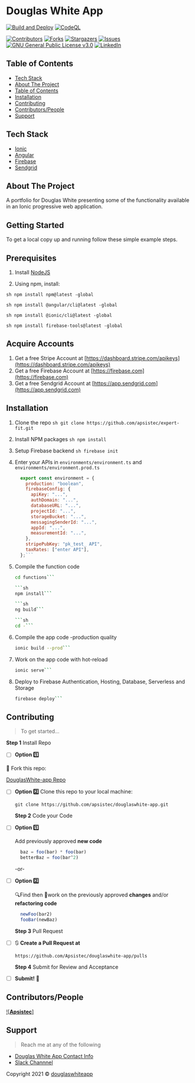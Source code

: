Douglas White App
=

[![Build and Deploy](https://github.com/Apsistec/douglaswhite-app/actions/workflows/deploy.yml/badge.svg)](https://github.com/Apsistec/douglaswhite-app/actions/workflows/deploy.yml)
[![CodeQL](https://github.com/Apsistec/douglaswhite-app/actions/workflows/codeql-analysis.yml/badge.svg)](https://github.com/Apsistec/douglaswhite-app/actions/workflows/codeql-analysis.yml)

[![Contributors][contributors-shield]][contributors-url]
[![Forks][forks-shield]][forks-url]
[![Stargazers][stars-shield]][stars-url]
[![Issues][issues-shield]][issues-url]
[![GNU General Public License v3.0][license-shield]][license-url]
[![LinkedIn][linkedin-shield]][linkedin-url]

Table of Contents
---

- [Tech Stack](#tech-stack)
- [About The Project](#about-the-project)
- [Table of Contents](#table-of-contents)
- [Installation](#installation)
- [Contributing](#contributing)
- [Contributors/People](#contributorspeople)
- [Support](#support)

Tech Stack
---

- [Ionic](https://ionicframework.com)
- [Angular](https://angular.io)
- [Firebase](https://firebase.com)
- [Sendgrid](https://sendgrid.com)

About The Project
---

A portfolio for Douglas White presenting some of the functionality available in
an Ionic progressive web application.

Getting Started
---

  To get a local copy up and running follow these simple example steps.

Prerequisites
---

  1. Install
    [NodeJS](https://www.nodejs.com)

  2. Using npm, install:

```sh npm install npm@latest -global```

```sh npm install @angular/cli@latest -global```

```sh npm install @ionic/cli@latest -global```

```sh npm install firebase-tools@latest -global```

Acquire Accounts
---

  1. Get a free Stripe Account at [https://dashboard.stripe.com/apikeys](https://dashboard.stripe.com/apikeys)
  2. Get a free Firebase Account at [https://firebase.com](https://firebase.com)
  3. Get a free Sendgrid Account at [https://app.sendgrid.com](https://app.sendgrid.com)

Installation
---

1. Clone the repo
```sh git clone https://github.com/apsistec/expert-fit.git```
2. Install NPM packages
```sh npm install```
3. Setup Firebase backend
```sh firebase init```
4. Enter your APIs in `environments/environment.ts` and `environments/environment.prod.ts`

    ```js
      export const environment = {
        production: "boolean",
        firebaseConfig: {
          apiKey: "...",
          authDomain: "...",
          databaseURL: "...",
          projectId: "...",
          storageBucket: "...",
          messagingSenderId: "...",
          appId: "...",
          measurementId: "...",
        },
        stripePubKey: "pk_test_ API",
        taxRates: ["enter API"],
      };```

5. Compile the function code

    ```sh
    cd functions```

    ```sh
    npm install```

    ```sh
    ng build```

    ```sh
    cd -```

6. Compile the app code -production quality

    ```sh
    ionic build --prod```

7. Work on the app code with hot-reload

    ```sh
    ionic serve```

8. Deploy to Firebase Authentication, Hosting, Database, Serverless and Storage

    ```sh
    firebase deploy```

Contributing
---

  > To get started...

  **Step 1** Install Repo

  *[ ] **Option :one:**

  :trident: Fork this repo:

  [DouglasWhite-app Repo](https://github.com/apsistec/douglaswhite-app)

- [ ] **Option :two:**
  Clone this repo to your local machine:

    ```shell
    git clone https://github.com/apsistec/douglaswhite-app.git
    ```

    **Step 2** Code your Code

- [ ] **Option :one:**

    Add previously approved **new code**

    ``` js
      baz = foo(bar) * foo(bar)
      betterBaz = foo(bar^2)
    ```

    -or-

- [ ] **Option :two:**

    :mag:Find then :wrench:work on the previously approved **changes** and/or
     **refactoring code**

    ``` js
      newFoo(bar2)
      fooBar(newBaz)
    ```

    **Step 3** Pull Request

- [ ] 🔃 **Create a Pull Request at**

    ```http
    https://github.com/Apsistec/douglaswhite-app/pulls
    ```

    **Step 4** Submit for Review and Acceptance

- [ ] **Submit!** :beer:

Contributors/People
---

[![**Apsistec**]](https://avatars0.githubusercontent.com/u/6438623?s=400&u=aaaf57f08f5fff530672ecd3a18f26a53f704850&v=4)

Support
---

> Reach me at any of the following

- [Douglas White App Contact Info](https://DouglasWhite.app)
- [Slack Channnel](https://apsistec.slack.com)

Copyright 2021 © [douglaswhiteapp](https://DouglasWhite.app)

[contributors-shield]: https://img.shields.io/github/contributors/apsistec/douglaswhite-app.svg?style=for-the-badge
[contributors-url]: https://github.com/apsistec/douglaswhite-app/graphs/contributors
[forks-shield]: https://img.shields.io/github/forks/apsistec/douglaswhite-app.svg?style=for-the-badge
[forks-url]: https://github.com/apsistec/douglaswhite-app/network/members
[stars-shield]: https://img.shields.io/github/stars/apsistec/douglaswhite-app.svg?style=for-the-badge
[stars-url]: https://github.com/apsistec/douglaswhite-app/stargazers
[issues-shield]: https://img.shields.io/github/issues/apsistec/douglaswhite-app.svg?style=for-the-badge
[issues-url]: https://github.com/apsistec/douglaswhite-app/issues
[license-shield]: https://img.shields.io/github/license/apsistec/douglaswhite-app.svg?style=for-the-badge
[license-url]: https://github.com/apsistec/douglaswhite-app/blob/master/LICENSE.txt
[linkedin-shield]: https://img.shields.io/badge/-LinkedIn-black.svg?style=for-the-badge&logo=linkedin&colorB=555
[linkedin-url]: https://linkedin.com/in/apsistec
